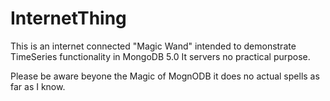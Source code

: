 # InternetThing

This is an internet connected "Magic Wand" intended to demonstrate TimeSeries functionality in MongoDB 5.0 It servers no practical purpose.

Please be aware beyone the Magic of MognODB it does no actual spells as far as I know.